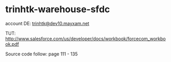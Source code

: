 # trinhtk-warehouse-sfdc

account DE: trinhtk@dev10.mayxam.net

TUT: http://www.salesforce.com/us/developer/docs/workbook/forcecom_workbook.pdf

Source code follow: page 111 - 135

